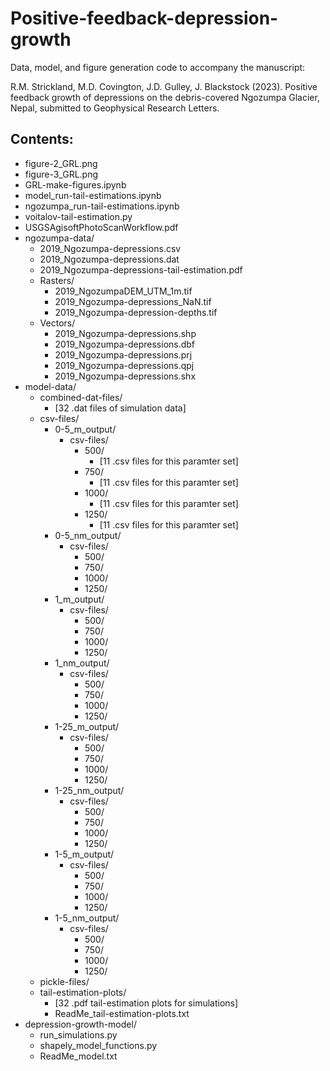 # Positive-feedback-depression-growth
 Data, model, and figure generation code to accompany the manuscript:
 
 R.M. Strickland, M.D. Covington, J.D. Gulley, J. Blackstock (2023). Positive feedback growth of depressions on the debris-covered Ngozumpa Glacier, Nepal, submitted to Geophysical Research Letters.
 
 ## Contents:
 
 * figure-2_GRL.png
 * figure-3_GRL.png
 * GRL-make-figures.ipynb
 * model_run-tail-estimations.ipynb
 * ngozumpa_run-tail-estimations.ipynb
 * voitalov-tail-estimation.py
 * USGSAgisoftPhotoScanWorkflow.pdf
 * ngozumpa-data/
   * 2019_Ngozumpa-depressions.csv
   * 2019_Ngozumpa-depressions.dat
   * 2019_Ngozumpa-depressions-tail-estimation.pdf
   * Rasters/
     * 2019_NgozumpaDEM_UTM_1m.tif
     * 2019_Ngozumpa-depressions_NaN.tif
     * 2019_Ngozumpa-depression-depths.tif
   * Vectors/
     * 2019_Ngozumpa-depressions.shp
     * 2019_Ngozumpa-depressions.dbf
     * 2019_Ngozumpa-depressions.prj
     * 2019_Ngozumpa-depressions.qpj
     * 2019_Ngozumpa-depressions.shx
 * model-data/
   * combined-dat-files/
     * [32 .dat files of simulation data]
   * csv-files/
     * 0-5_m_output/
       * csv-files/
         * 500/
           * [11 .csv files for this paramter set]
         * 750/
           * [11 .csv files for this paramter set]
         * 1000/
           * [11 .csv files for this paramter set]
         * 1250/
           * [11 .csv files for this paramter set]
     * 0-5_nm_output/
       * csv-files/
         * 500/
         * 750/
         * 1000/
         * 1250/
     * 1_m_output/
       * csv-files/
         * 500/
         * 750/
         * 1000/
         * 1250/
     * 1_nm_output/
       * csv-files/
         * 500/
         * 750/
         * 1000/
         * 1250/
     * 1-25_m_output/
       * csv-files/
         * 500/
         * 750/
         * 1000/
         * 1250/
     * 1-25_nm_output/
       * csv-files/
         * 500/
         * 750/
         * 1000/
         * 1250/
     * 1-5_m_output/
       * csv-files/
         * 500/
         * 750/
         * 1000/
         * 1250/
     * 1-5_nm_output/
       * csv-files/
         * 500/
         * 750/
         * 1000/
         * 1250/
   * pickle-files/
   * tail-estimation-plots/
     * [32 .pdf tail-estimation plots for simulations]
     * ReadMe_tail-estimation-plots.txt
 * depression-growth-model/
   * run_simulations.py
   * shapely_model_functions.py
   * ReadMe_model.txt
